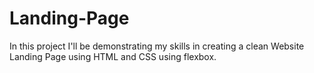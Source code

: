 # Landing-Page

In this project I'll be demonstrating my skills in creating a clean Website Landing Page using HTML and CSS using flexbox.